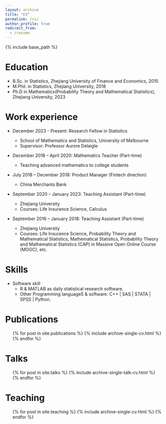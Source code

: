 ```yaml
---
layout: archive
title: "CV"
permalink: /cv/
author_profile: true
redirect_from:
  - /resume
---
```


{% include base_path %}

Education
======
* B.Sc. in Statistics, Zhejiang University of Finance and Economics, 2015
* M.Phil. in Statistics, Zhejiang University, 2018
* Ph.D in Mathematics(Probability Theory and Mathematical Statistics), Zhejiang University, 2023

Work experience
======
* December 2023 - Present: Research Fellow in Statistics
  * School of Mathematics and Statistics, University of Melbourne
  * Supervisor: Professor Aurore Delaigle

* December 2018 – April 2020: Mathematics Teacher (Part-time)
  * Teaching advanced mathematics to college students

* July 2018 – December 2018: Product Manager (Fintech direction)
  * China Merchants Bank
 
* September 2020 – January 2023: Teaching Assistant (Part-time)
  * Zhejiang University
  * Courses: Life Insurance Science, Calculus
* September 2016 – January 2018: Teaching Assistant (Part-time)
  * Zhejiang University
  * Courses: Life Insurance Science, Probability Theory and Mathematical Statistics, Mathematical Statistics, Probability Theory and Mathematical Statistics (CAP) in Massive Open Online Course (MOOC), etc. 
  
Skills
======
* Software skill
  * R & MATLAB as daily statistical research software.
  * Other Programming languageS & software: C++ \| SAS \| STATA \| SPSS \| Python.

Publications
======
  <ul>{% for post in site.publications %}
    {% include archive-single-cv.html %}
  {% endfor %}</ul>
  
Talks
======
  <ul>{% for post in site.talks %}
    {% include archive-single-talk-cv.html %}
  {% endfor %}</ul>
  
Teaching
======
  <ul>{% for post in site.teaching %}
    {% include archive-single-cv.html %}
  {% endfor %}</ul>
  
